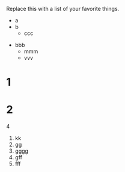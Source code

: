 Replace this with a list of your favorite things.

- a
- b
  - ccc
* bbb
   * mmm
   * vvv

# 1
# 2
4

1. kk
2. gg
3. gggg
  4.  gff
  5.  fff
